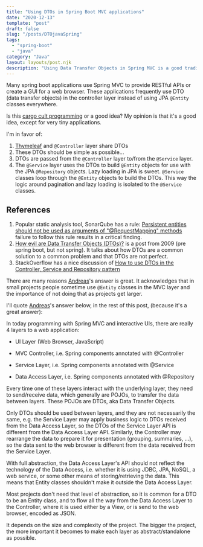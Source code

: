 ```yaml
---
title: "Using DTOs in Spring Boot MVC applications"
date: "2020-12-13"
template: "post"
draft: false
slug: "/posts/DTOjavaSpring"
tags:
  - "spring-boot"
  - "java"
category: "Java"
layout: layouts/post.njk
description: "Using Data Transfer Objects in Spring MVC is a good tradition?"
---
```


Many spring boot applications use Spring MVC to provide RESTful APIs or create a GUI for a web browser.
These applications frequently use DTO (data transfer objects) in the controller layer instead of using JPA `@Entity` classes everywhere.

Is this [cargo cult programming](https://en.wikipedia.org/wiki/Cargo_cult_programming) or a good idea?  My opinion is that it's a good idea, except for very tiny applications.   

I'm in favor of:
1. [Thymeleaf](https://www.thymeleaf.org/) and `@Controller` layer share DTOs
1. These DTOs should be simple as possible...
1. DTOs are passed from the `@Controller` layer to/from the `@Service` layer.
1. The `@Service` layer uses the DTOs to build `@Entity` objects for use with the JPA `@Repository` objects.  Lazy loading in JPA is sweet.
`@Service` classes loop through the `@Entity` objects to build the DTOs.  This way the logic around pagination and lazy loading is isolated
to the `@Service` classes.



## References

1. Popular static analysis tool, SonarQube has a rule: [Persistent entities should not be used as arguments of "@RequestMapping" methods](https://rules.sonarsource.com/java/tag/spring/RSPEC-4684) failure to follow this rule results in a critical finding.
1. [How evil are Data Transfer Objects (DTOs)?](https://www.adam-bien.com/roller/abien/entry/how_evil_are_actually_data) is a post from 2009 (pre spring boot, but not spring).  It talks about how DTOs are a common solution to a common problem and that DTOs are not perfect.
1. StackOverflow has a nice discussion of [How to use DTOs in the Controller, Service and Repository pattern](https://stackoverflow.com/questions/61303236/how-to-use-dtos-in-the-controller-service-and-repository-pattern) 

There are many reasons 
[Andreas](https://stackoverflow.com/users/5221149/andreas)'s answer is great.  It acknowledges that in small projects people sometime use `@Entity` classes in the MVC layer and the importance of not doing that as projects get larger.

I'll 
quote 
[Andreas](https://stackoverflow.com/users/5221149/andreas)'s 
answer below, in the rest of this post, (because it's a great answer):

In today programming with Spring MVC and interactive UIs, there are really 4 layers to a web application:

* UI Layer (Web Browser, JavaScript)

* MVC Controller, i.e. Spring components annotated with @Controller

* Service Layer, i.e. Spring components annotated with @Service

* Data Access Layer, i.e. Spring components annotated with @Repository

Every time one of these layers interact with the underlying layer, they need to send/receive data, which generally are POJOs, to transfer the data between layers. These POJOs are DTOs, aka Data Transfer Objects.

Only DTOs should be used between layers, and they are not necessarily the same, e.g. the Service Layer may apply business logic to DTOs received from the Data Access Layer, so the DTOs of the Service Layer API is different from the Data Access Layer API. Similarly, the Controller may rearrange the data to prepare it for presentation (grouping, summaries, ...), so the data sent to the web browser is different from the data received from the Service Layer.

With full abstraction, the Data Access Layer's API should not reflect the technology of the Data Access, i.e. whether it is using JDBC, JPA, NoSQL, a web service, or some other means of storing/retrieving the data. This means that Entity classes shouldn't make it outside the Data Access Layer.

Most projects don't need that level of abstraction, so it is common for a DTO to be an Entity class, and to flow all the way from the Data Access Layer to the Controller, where it is used either by a View, or is send to the web browser, encoded as JSON.

It depends on the size and complexity of the project. The bigger the project, the more important it becomes to make each layer as abstract/standalone as possible.

